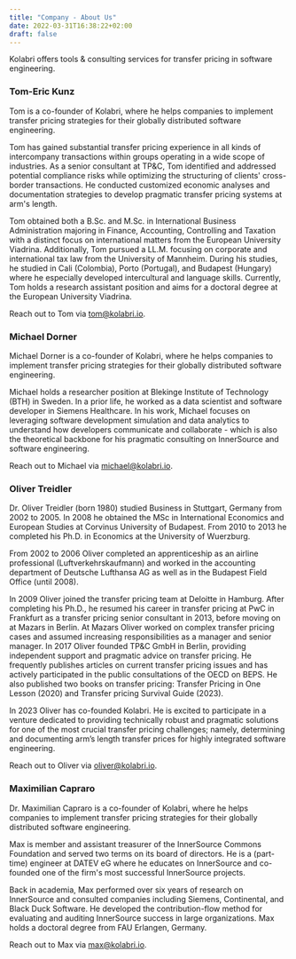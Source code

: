 ```yaml
---
title: "Company - About Us"
date: 2022-03-31T16:38:22+02:00
draft: false
---
```


Kolabri offers tools & consulting services for transfer pricing in software engineering.

### Tom-Eric Kunz

Tom is a co-founder of Kolabri, where he helps companies to implement transfer pricing strategies for their globally distributed software engineering.

Tom has gained substantial transfer pricing experience in all kinds of intercompany transactions within groups operating in a wide scope of industries. As a senior consultant at TP&C, Tom identified and addressed potential compliance risks while optimizing the structuring of clients' cross-border transactions. He conducted customized economic analyses and documentation strategies to develop pragmatic transfer pricing systems at arm's length. 

Tom obtained both a B.Sc. and M.Sc. in International Business Administration majoring in Finance, Accounting, Controlling and Taxation with a distinct focus on international matters from the European University Viadrina. Additionally, Tom pursued a LL.M. focusing on corporate and international tax law from the University of Mannheim. During his studies, he studied in Cali (Colombia), Porto (Portugal), and Budapest (Hungary) where he especially developed intercultural and language skills. Currently, Tom holds a research assistant position and aims for a doctoral degree at the European University Viadrina.

Reach out to Tom via <a href="mailto:tom@kolabri.io">tom@kolabri.io</a>.

### Michael Dorner

Michael Dorner is a co-founder of Kolabri, where he helps companies to implement transfer pricing strategies for their globally distributed software engineering.

Michael holds a researcher position at Blekinge Institute of Technology (BTH) in Sweden. In a prior life, he worked as a data scientist and software developer in Siemens Healthcare. In his work, Michael focuses on leveraging software development simulation and data analytics to understand how developers communicate and collaborate - which is also the theoretical backbone for his pragmatic consulting on InnerSource and software engineering.

Reach out to Michael via <a href="mailto:michael@kolabri.io">michael@kolabri.io</a>.



### Oliver Treidler

Dr. Oliver Treidler (born 1980) studied Business in Stuttgart, Germany from 2002 to 2005. In 2008 he obtained the MSc in International Economics and European Studies at Corvinus University of Budapest. From 2010 to 2013 he completed his Ph.D. in Economics at the University of Wuerzburg.
 
From 2002 to 2006 Oliver completed an apprenticeship as an airline professional (Luftverkehrskaufmann) and worked in the accounting department of Deutsche Lufthansa AG as well as in the Budapest Field Office (until 2008).
 
In 2009 Oliver joined the transfer pricing team at Deloitte in Hamburg. After completing his Ph.D., he resumed his career in transfer pricing at PwC in Frankfurt as a transfer pricing senior consultant in 2013, before moving on at Mazars in Berlin. At Mazars Oliver worked on complex transfer pricing cases and assumed increasing responsibilities as a manager and senior manager. In 2017 Oliver founded TP&C GmbH in Berlin, providing independent support and pragmatic advice on transfer pricing. He frequently publishes articles on current transfer pricing issues and has actively participated in the public consultations of the OECD on BEPS. He also published two books on transfer pricing: Transfer Pricing in One Lesson (2020) and Transfer pricing Survival Guide (2023).
 
In 2023 Oliver has co-founded Kolabri. He is excited to participate in a venture dedicated to providing technically robust and pragmatic solutions for one of the most crucial transfer pricing challenges; namely, determining and documenting arm’s length transfer prices for highly integrated software engineering.   

Reach out to Oliver via <a href="mailto:oliver@kolabri.io">oliver@kolabri.io</a>.


### Maximilian Capraro

Dr. Maximilian Capraro is a co-founder of Kolabri, where he helps companies to implement transfer pricing strategies for their globally distributed software engineering.

Max is member and assistant treasurer of the InnerSource Commons Foundation and served two terms on its board of directors. He is a (part-time) engineer at DATEV eG where he educates on InnerSource and co-founded one of the firm's most successful InnerSource projects. 

Back in academia, Max performed over six years of research on InnerSource and consulted companies including Siemens, Continental, and Black Duck Software. He developed the contribution-flow method for evaluating and auditing InnerSource success in large organizations. Max holds a doctoral degree from FAU Erlangen, Germany.

Reach out to Max via <a href="mailto:max@kolabri.io">max@kolabri.io</a>.
